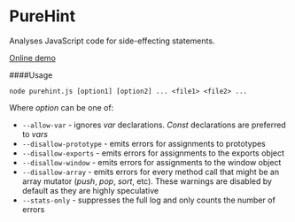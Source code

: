 PureHint
========

Analyses JavaScript code for side-effecting statements.

[Online demo](http://adrianton3.github.io/purehint/examples/browser/browser.html)

####Usage

`node purehint.js [option1] [option2] ... <file1> <file2> ...`

Where *option* can be one of:

 + `--allow-var` - ignores *var* declarations. *Const* declarations are preferred to *vars*
 + `--disallow-prototype` - emits errors for assignments to prototypes
 + `--disallow-exports` - emits errors for assignments to the exports object
 + `--disallow-window` - emits errors for assignments to the window object
 + `--disallow-array` - emits errors for every method call that might be an array mutator (*push*, *pop*, *sort*, etc).
 These warnings are disabled by default as they are highly speculative
 + `--stats-only` - suppresses the full log and only counts the number of errors
